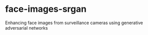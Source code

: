 # face-images-srgan
Enhancing face images from surveillance cameras using generative adversarial networks
